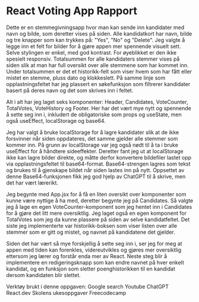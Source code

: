# React Voting App Rapport

Dette er en stemmegivningsapp hvor man kan sende inn kandidater med navn og bilde, som deretter vises på siden. Alle kandidatkort har navn, bilde og tre knapper som kan trykkes på: "Yes", "No" og "Delete". Jeg valgte å legge inn et felt for bilder for å gjøre appen mer spennende visuelt sett. Selve stylingen er enkel, med god kontrast. For øyeblikket er den ikke spesielt responsiv. Totalsummen for alle kandidaters stemmer vises på siden slik at man har full oversikt over alle stemmene som har kommet inn. Under totalsummen er det et historikk-felt som viser hvem som har fått eller mistet en stemme, pluss dato og klokkeslett. På samme linje som opplastningsfeltet har jeg plassert en søkefunksjon som filtrerer kandidater basert på deres navn og det som skrives inn i feltet. 

Alt i alt har jeg laget seks komponenter: Header, Candidates, VoteCounter, TotalVotes, VoteHistory og Footer. Her har det vært mye nytt og spennende å sette seg inn i, inkludert de obligatoriske som props og useState, 
men også useEffect, localStorage og base64.

Jeg har valgt å bruke localStorage for å lagre kandidater slik at de ikke forsvinner når siden oppdateres, det samme gjelder alle stemmer som kommer inn. På grunn av localStorage var jeg også nødt til å ta i bruke useEffect for å håndtere sideeffekter. Deretter fant jeg ut at localStorage ikke kan lagre bilder direkte, og måtte derfor konvertere bildefiler lastet opp via opplastningsfeltet til base64-format. Base64-strengen lagres som tekst og brukes til å gjenskape bildet når siden lastes inn på nytt. Oppsettet av denne Base64-funksjonen fikk jeg god hjelp av ChatGPT til å skrive, men det har vært lærerikt.

Jeg begynte med App.jsx for å få en liten oversikt over komponenter som kunne være nyttige å ha med, deretter begynte jeg på Candidates. Så valgte jeg å lage en egen VoteCounter-komponent som jeg hentet inn i Candidates for å gjøre det litt mere oversiktlig. Jeg laget også en egen komponent for TotalVotes som jeg da kunne plassere på siden av selve kandidatfeltet. Det siste jeg implementerte var historikk-boksen som viser listen over alle stemmer som er gitt og mistet, og navnet på kandidatene det gjelder.

Siden det har vært så mye forskjellig å sette seg inn i, ser jeg for meg at appen med tiden kan forenkles, videreutvikles og gjøres mer oversiktlig ettersom jeg lærer og forstår enda mer av React. Neste steg blir å implementere en redigeringsknapp som kan endre navnet på hver enkelt kandidat, og en funksjon som sletter poenghistorikken til en kandidat dersom kandidaten blir slettet. 

Verktøy brukt i denne oppgaven:
Google search
Youtube
ChatGPT
React.dev
Skolens ukesoppgaver
Freecodecamp
